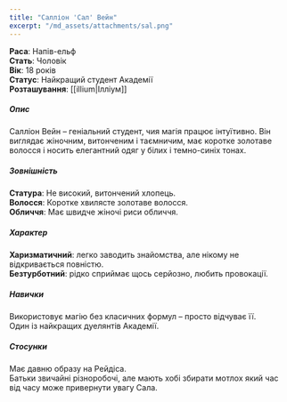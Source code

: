 ```yaml
---
title: "Салліон 'Сал' Вейн"
excerpt: "/md_assets/attachments/sal.png"
---
```


**Раса**: Напів-ельф  
**Стать**: Чоловік  
**Вік**: 18 років  
**Статус**: Найкращий студент Академії  
**Розташування**: [[illium|Ілліум]]  

##### Опис

Салліон Вейн – геніальний студент, чия магія працює інтуїтивно. Він виглядає жіночним, витонченим і таємничим, має коротке золотаве волосся і носить елегантний одяг у білих і темно-синіх тонах.

##### Зовнішність  
**Статура**: Не високий, витончений хлопець.  
**Волосся**: Коротке хвилясте золотаве волосся.  
**Обличчя**: Має швидче жіночі риси обличчя.  

##### Характер
  
**Харизматичний**: легко заводить знайомства, але нікому не відкривається повністю.    
**Безтурботний**: рідко сприймає щось серйозно, любить провокації.  

##### Навички

Використовує магію без класичних формул – просто відчуває її.  
Один із найкращих дуелянтів Академії.  

##### Стосунки

Має давню образу на Рейдіса.  
Батьки звичайні різноробочі, але мають хобі збирати мотлох який час від часу може привернути увагу Сала.

